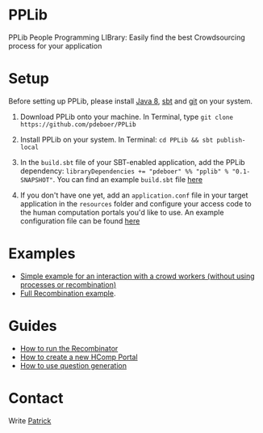# PPLib
PPLib People Programming LIBrary: Easily find the best Crowdsourcing process for your application

# Setup
Before setting up PPLib, please install [Java 8](https://www.java.com/en/download/help/download_options.xml), [sbt](http://www.scala-sbt.org/release/tutorial/Setup.html) and [git](https://git-scm.com/book/en/v2/Getting-Started-Installing-Git) on your system. 
1. Download PPLib onto your machine. In Terminal, type `git clone https://github.com/pdeboer/PPLib`

2. Install PPLib on your system. In Terminal: `cd PPLib && sbt publish-local`

3. In the `build.sbt` file of your SBT-enabled application, add the PPLib dependency: `libraryDependencies += "pdeboer" %% "pplib" % "0.1-SNAPSHOT"`. You can find an example `build.sbt` file [here](https://github.com/pdeboer/PPLibBallotConnector/blob/master/build.sbt)

4. If you don't have one yet, add an `application.conf` file in your target application in the `resources` folder and configure your access code to the human computation portals you'd like to use. An example configuration file can be found [here](https://github.com/pdeboer/PPLib/blob/master/src/main/resources/application.conf_default)

# Examples
* [Simple example for an interaction with a crowd workers (without using processes or recombination)](https://github.com/pdeboer/PPLib/blob/master/src/test/scala/ch/uzh/ifi/pdeboer/pplib/examples/Survey.scala)
* [Full Recombination example](https://github.com/pdeboer/PPLib/tree/master/src/test/scala/ch/uzh/ifi/pdeboer/pplib/examples/textshortening).
 
# Guides
* [How to run the Recombinator](https://github.com/pdeboer/PPLib/blob/master/docs/recombination.md)
* [How to create a new HComp Portal](https://github.com/pdeboer/PPLib/blob/master/docs/hcompportal.md)
* [How to use question generation](https://github.com/pdeboer/PPLib/blob/master/docs/instructiongenerator.md)

# Contact
Write [Patrick](pdeboer@ifi.uzh.ch)